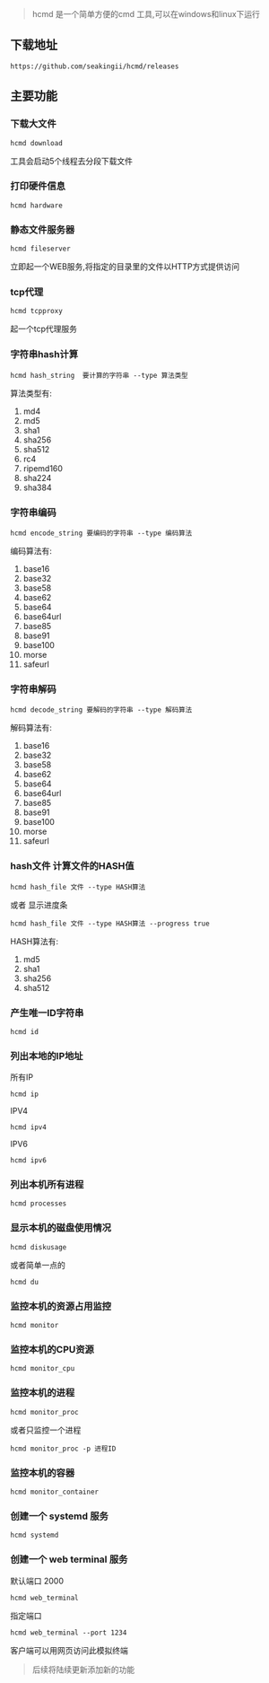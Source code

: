 > hcmd 是一个简单方便的cmd 工具,可以在windows和linux下运行

## 下载地址

```
https://github.com/seakingii/hcmd/releases
```

## 主要功能 

### 下载大文件
```
hcmd download 
```
工具会启动5个线程去分段下载文件

### 打印硬件信息

```
hcmd hardware
```

### 静态文件服务器

```
hcmd fileserver
```

立即起一个WEB服务,将指定的目录里的文件以HTTP方式提供访问

### tcp代理

```
hcmd tcpproxy
```

起一个tcp代理服务



### 字符串hash计算

```
hcmd hash_string  要计算的字符串 --type 算法类型
```

算法类型有:

1. md4
2. md5
3. sha1
4. sha256
5. sha512
6. rc4
7. ripemd160
8. sha224
9. sha384


### 字符串编码 

```
hcmd encode_string 要编码的字符串 --type 编码算法
```

编码算法有:

1. base16
2. base32
3. base58
4. base62
5. base64
6. base64url
7. base85
8. base91
9. base100
10. morse
11. safeurl


### 字符串解码 

```
hcmd decode_string 要解码的字符串 --type 解码算法
```

解码算法有:

1. base16
2. base32
3. base58
4. base62
5. base64
6. base64url
7. base85
8. base91
9. base100
10. morse
11. safeurl


### hash文件 计算文件的HASH值 

```
hcmd hash_file 文件 --type HASH算法
```

或者 显示进度条

```
hcmd hash_file 文件 --type HASH算法 --progress true
```

HASH算法有:

1. md5
2. sha1
3. sha256
4. sha512



### 产生唯一ID字符串

```
hcmd id
```


### 列出本地的IP地址

所有IP

```
hcmd ip
```

IPV4
```
hcmd ipv4
```

IPV6

```
hcmd ipv6
```


### 列出本机所有进程

```
hcmd processes
```


### 显示本机的磁盘使用情况 

```
hcmd diskusage 
```

或者简单一点的

```
hcmd du
```

### 监控本机的资源占用监控

```
hcmd monitor
```

### 监控本机的CPU资源

```
hcmd monitor_cpu
```

### 监控本机的进程

```
hcmd monitor_proc
```

或者只监控一个进程 

```
hcmd monitor_proc -p 进程ID
```

### 监控本机的容器


```
hcmd monitor_container
```

### 创建一个 systemd 服务

```
hcmd systemd
```

### 创建一个 web terminal 服务

默认端口 2000

```
hcmd web_terminal
```

指定端口

```
hcmd web_terminal --port 1234
```



客户端可以用网页访问此模拟终端


> 后续将陆续更新添加新的功能



